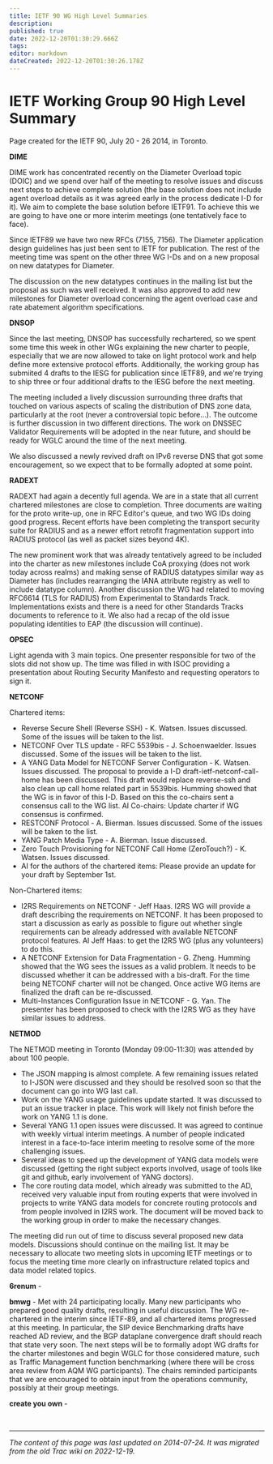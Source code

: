 ```yaml
---
title: IETF 90 WG High Level Summaries
description: 
published: true
date: 2022-12-20T01:30:29.666Z
tags: 
editor: markdown
dateCreated: 2022-12-20T01:30:26.178Z
---
```


# IETF Working Group 90 High Level Summary

Page created for the IETF 90, July 20 - 26 2014, in Toronto.

**DIME**

DIME work has concentrated recently on the Diameter Overload topic (DOIC) and we spend over half of the meeting to resolve issues and discuss next steps to achieve complete solution (the base solution does not include agent overload details as it was agreed early in the process dedicate I-D for it). We aim to complete the base solution before IETF91. To achieve this we are going to have one or more interim meetings (one tentatively face to face).

Since IETF89 we have two new RFCs (7155, 7156). The Diameter application design guidelines has just been sent to IETF for publication. The rest of the meeting time was spent on the other three WG I-Ds and on a new proposal on new datatypes for Diameter.

The discussion on the new datatypes continues in the mailing list but the proposal as such was well received. It was also approved to add new milestones for Diameter overload concerning the agent overload case and rate abatement algorithm specifications.

**DNSOP**

Since the last meeting, DNSOP has successfully rechartered, so we spent some time this week in other WGs explaining the new charter to people, especially that we are now allowed to take on light protocol work and help define more extensive protocol efforts. Additionally, the working group has submiited 4 drafts to the IESG for publication since IETF89, and we're trying to ship three or four additional drafts to the IESG before the next meeting.

The meeting included a lively discussion surrounding three drafts that touched on various aspects of scaling the distribution of DNS zone data, particularly at the root (never a controversial topic before...). The outcome is further discussion in two different directions. The work on DNSSEC Validator Requirements will be adopted in the near future, and should be ready for WGLC around the time of the next meeting.

We also discussed a newly revived draft on IPv6 reverse DNS that got some encouragement, so we expect that to be formally adopted at some point.

**RADEXT**

RADEXT had again a decently full agenda. We are in a state that all current chartered milestones are close to completion. Three documents are waiting for the proto write-up, one in RFC Editor's queue, and two WG IDs doing good progress. Recent efforts have been completing the transport security suite for RADIUS and as a newer effort retrofit fragmentation support into RADIUS protocol (as well as packet sizes beyond 4K).

The new prominent work that was already tentatively agreed to be included into the charter as new milestones include CoA proxying (does not work today across realms) and making sense of RADIUS datatypes similar way as Diameter has (includes rearranging the IANA attribute registry as well to include datatype column). Another discussion the WG had related to moving RFC6614 (TLS for RADIUS) from Experimental to Standards Track. Implementations exists and there is a need for other Standards Tracks documents to reference to it. We also had a recap of the old issue populating identities to EAP (the discussion will continue).

**OPSEC**

Light agenda with 3 main topics. One presenter responsible for two of the slots did not show up. The time was filled in with ISOC providing a presentation about Routing Security Manifesto and requesting operators to sign it.

**NETCONF**

Chartered items:

 -   Reverse Secure Shell (Reverse SSH) - K. Watsen. Issues discussed. Some of the issues will be taken to the list.
 -   NETCONF Over TLS update - RFC 5539bis - J. Schoenwaelder. Issues discussed. Some of the issues will be taken to the list.
 -   A YANG Data Model for NETCONF Server Configuration - K. Watsen. Issues discussed. The proposal to provide a I-D draft-ietf-netconf-call-home has been discussed. This draft would replace reverse-ssh and also clean up call home related part in 5539bis. Humming showed that the WG is in favor of this I-D. Based on this the co-chairs sent a consensus call to the WG list. AI Co-chairs: Update charter if WG consensus is confirmed.
  -  RESTCONF Protocol - A. Bierman. Issues discussed. Some of the issues will be taken to the list.
  -  YANG Patch Media Type - A. Bierman. Issue discussed.
 -   Zero Touch Provisioning for NETCONF Call Home (ZeroTouch?) - K. Watsen. Issues discussed.
 -   AI for the authors of the chartered items: Please provide an update for your draft by September 1st. 

Non-Chartered items:

 -   I2RS Requirements on NETCONF - Jeff Haas. I2RS WG will provide a draft describing the requirements on NETCONF. It has been proposed to start a discussion as early as possible to figure out whether single requirements can be already addressed with available NETCONF protocol features. AI Jeff Haas: to get the I2RS WG (plus any volunteers) to do this.
  -  A NETCONF Extension for Data Fragmentation - G. Zheng. Humming showed that the WG sees the issues as a valid problem. It needs to be discussed whether it can be addressed with a bis-draft. For the time being NETCONF charter will not be changed. Once active WG items are finalized the draft can be re-discussed.
  -  Multi-Instances Configuration Issue in NETCONF - G. Yan. The presenter has been proposed to check with the I2RS WG as they have similar issues to address. 

**NETMOD**

The NETMOD meeting in Toronto (Monday 09:00-11:30) was attended by about 100 people.

 -   The JSON mapping is almost complete. A few remaining issues related to I-JSON were discussed and they should be resolved soon so that the document can go into WG last call.
 -   Work on the YANG usage guidelines update started. It was discussed to put an issue tracker in place. This work will likely not finish before the work on YANG 1.1 is done.
  -  Several YANG 1.1 open issues were discussed. It was agreed to continue with weekly virtual interim meetings. A number of people indicated interest in a face-to-face interim meeting to resolve some of the more challenging issues.
  -  Several ideas to speed up the development of YANG data models were discussed (getting the right subject exports involved, usage of tools like git and github, early involvement of YANG doctors).
  -  The core routing data model, which already was submitted to the AD, received very valuable input from routing experts that were involved in projects to write YANG data models for concrete routing protocols and from people involved in I2RS work. The document will be moved back to the working group in order to make the necessary changes. 

The meeting did run out of time to discuss several proposed new data models. Discussions should continue on the mailing list. It may be necessary to allocate two meeting slots in upcoming IETF meetings or to focus the meeting time more clearly on infrastructure related topics and data model related topics.

**6renum** -

**bmwg** - Met with 24 participating locally. Many new participants who prepared good quality drafts, resulting in useful discussion. The WG re-chartered in the interim since IETF-89, and all chartered items progressed at this meeting. In particular, the SIP device Benchmarking drafts have reached AD review, and the BGP dataplane convergence draft should reach that state very soon. The next steps will be to formally adopt WG drafts for the charter milestones and begin WGLC for those considered mature, such as Traffic Management function benchmarking (where there will be cross area review from AQM WG participants). The chairs reminded participants that we are encouraged to obtain input from the operations community, possibly at their group meetings.

**create you own** -

&nbsp;
&nbsp;
&nbsp;

---

*The content of this page was last updated on 2014-07-24. It was migrated from the old Trac wiki on 2022-12-19.*